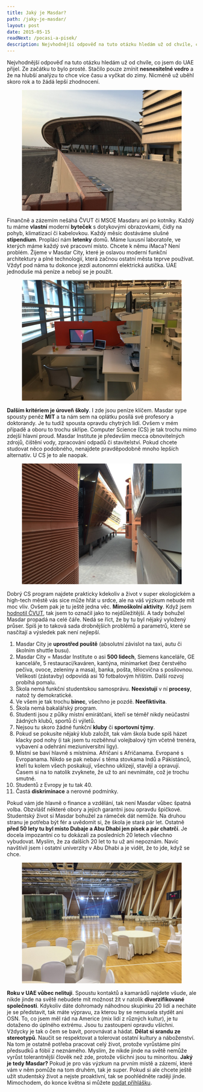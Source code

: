 ```yaml
---
title: Jaký je Masdar?
path: /jaky-je-masdar/
layout: post
date: 2015-05-15
readNext: /pocasi-a-pisek/
description: Nejvhodnější odpověď na tuto otázku hledám už od chvíle, co jsem do UAE přijel. Ze začátku to bylo prosté. Stačilo pouze zmínit nesnesitelné vedro a že na hlubší analýzu to chce více času a vyčkat do zimy.
---
```


Nejvhodnější odpověď na tuto otázku hledám už od chvíle, co jsem do UAE přijel. Ze začátku to bylo prosté. Stačilo pouze zmínit **nesnesitelné vedro** a že na hlubší analýzu to chce více času a vyčkat do zimy. Nicméně už uběhl skoro rok a to žádá lepší zhodnocení. 

<figure class="floatLeft">
  <a href="library_orig.jpg">
    <img src="library.jpg" style="height: 320px" alt="Library">
  </a>
</figure>

Finančně a zázemím nešáhá ČVUT či MSOE Masdaru ani po kotníky. Každý tu máme **vlastní** moderní **byteček** s dotykovými obrazovkami, čidly na pohyb, klimatizací či kabelovkou. Každý měsíc dostáváme slušné **stipendium**. Proplácí nám **letenky** domů. Máme luxusní laboratoře, ve kterých máme každý své pracovní místo. Chcete k němu iMaca? Není problém. Žijeme v Masdar City, které je oslavou moderní funkční architektury a plné technologií, která začnou ostatní města teprve používat. Vždyť pod náma tu dokonce jezdí autonomní elektrická autíčka. UAE jednoduše má peníze a nebojí se je použít.

<figure class="floatRight">
  <a href="workplace_orig.jpg">
    <img src="workplace.jpg" style="height: 320px" alt="My desk">
  </a>
</figure>

**Dalším kritériem je úroveň školy**. I zde jsou peníze klíčem. Masdar sype spousty peněz **MIT** a ta nám sem na oplátku posílá své profesory a doktorandy. Je tu tudíž spousta opravdu chytrých lidí. Ovšem v mém případě a oboru to trochu skřípe. Computer Science (CS) je tak trochu mimo zdejší hlavní proud. Masdar Institute je především mecca obnovitelných zdrojů, čištění vody, zpracování odpadů či stavitelství. Pokud chcete studovat něco podobného, nenajdete pravděpodobně mnoho lepších alternativ. U CS je to ale naopak. 

<figure class="floatLeft">
  <a href="masdar_orig.jpg">
    <img src="masdar.jpg" style="height: 320px" alt="Masdar">
  </a>
</figure>

Dobrý CS program najdete prakticky kdekoliv a život v super ekologickém a high-tech městě vás sice může hřát u srdce, ale na váš výzkum nebude mít moc vliv. Ovšem pak je tu ještě jedna věc. **Mimoškolní aktivity**. Když jsem [hodnotil ČVUT](http://blog.miksu.cz/co-mi-dalo-cvut/), tak jsem to označil jako to nejdůležitější. A tady bohužel Masdar propadá na celé čáře. Nedá se říct, že by tu byl nějaký vyložený průser. Spíš je to taková sada drobnějších problémů a parametrů, které se nasčítají a výsledek pak není nejlepší. 

  1. Masdar City je **uprostřed pouště** (absolutní závislot na taxi, autu či školním shuttle busu).
  2. Masdar City = Masdar Institute o asi **500 lidech**, Siemens kanceláře, GE kanceláře, 5 restaurací/kaváren, kantýna, minimarket (bez čerstvého pečiva, ovoce, zeleniny a masa), banka, pošta, tělocvična s posilovnou. Velikostí (zástavby) odpovídá asi 10 fotbalovým hříštím. Další rozvoj probíhá pomalu.
  3. Škola nemá funkční studentskou samosprávu. **Neexistují** v ní **procesy**, natož ty demokratické.
  4. Ve všem je tak trochu **binec**, všechno je pozdě. **Neefiktivita**.
  5. Škola nemá bakalářský program.
  6. Studenti jsou z půlky místní emirátčani, kteří se téměř nikdy neúčastní žádných klubů, sportů či výletů.
  7. Nejsou tu skoro žádné funkční **kluby** či **sportovní týmy**.
  8. Pokud se pokusíte nějaký klub založit, tak vám škola bude spíš házet klacky pod nohy (i tak jsem tu rozběhnul volejbalový tým včetně trenéra, vybavení a odehrání meziuniversitní ligy).
  9. Místní se baví hlavně s místníma. Afričani s Afričanama. Evropané s Evropanama. Nikdo se pak nebaví s těma stovkama Indů a Pákistánců, kteří tu kolem všech poskakují, všechno uklízejí, stavějí a opravují. Časem si na to natolik zvyknete, že už to ani nevnímáte, což je trochu smutné.
  10. Studentů z Evropy je tu tak 40.
  11. Častá **diskriminace** a nerovné podmínky.

Pokud vám jde hlavně o finance a vzdělání, tak není Masdar vůbec špatná volba. Obzvlášť některé obory a jejich garantni jsou opravdu špičkové. Studentský život si Masdar bohužel za rámeček dát nemůže. Na druhou stranu je potřeba být fér a uvědomit si, že škola je stará pár let. Ostatně **před 50 lety tu byl místo Dubaje a Abu Dhabi jen písek a pár chatrčí**. Je docela impozantní co tu dokázali za posledních 20 letech všechno vybudovat. Myslím, že za dalších 20 let to tu už ani nepoznám. Navíc navštívil jsem i ostatní univerzity v Abu Dhabi a je vidět, že to jde, když se chce.

<figure class="floatRight">
  <a href="gym_orig.jpg">
    <img src="gym.jpg" style="height: 320px" alt="Gym">
  </a>
</figure>

**Roku v UAE vůbec nelituji**. Spoustu kontaktů a kamarádů najdete všude, ale nikde jinde na světě nebudete mít možnost žít v natolik **diverzifikované společnosti**. Kdykoliv dáte dohromady náhodnou skupinku 20 lidí a necháte je se představit, tak máte výpravu, za kterou by se nemusela stydět ani OSN. To, co jsem měl rád na Americe (mix lidí z různých kultur), je tu dotaženo do úplného extrému. Jsou tu zastoupeni opravdu všichni. Vždycky je tak o čem se bavit, porovnávat a hádat. **Dělat si srandu ze stereotypů**. Naučit se respektovat a tolerovat ostatní kultury a náboženství. Na tom je ostatně potřeba pracovat celý život, protože vyrůstáme plní předsudků a fóbií z neznámého. Myslím, že nikde jinde na světě nemůže vyrůst tolerantnější člověk než zde, protože všichni jsou tu minoritou. **Jaký je tedy Masdar?** Pokud je pro vás výzkum na prvním místě a zázemí, které vám v něm pomůže na tom druhém, tak je super. Pokud si ale chcete ještě užít studentský život a nejste proaktivní, tak se poohlédněte raději jinde. Mimochodem, do konce května si můžete [podat přihlášku](https://www.masdar.ac.ae/admissions).
